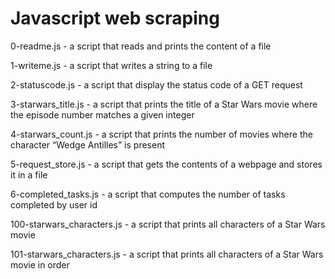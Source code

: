 # Javascript web scraping

0-readme.js - a script that reads and prints the content of a file

1-writeme.js - a script that writes a string to a file

2-statuscode.js - a script that display the status code of a GET request

3-starwars_title.js - a script that prints the title of a Star Wars movie where the episode number matches a given integer

4-starwars_count.js - a script that prints the number of movies where the character “Wedge Antilles” is present

5-request_store.js - a script that gets the contents of a webpage and stores it in a file

6-completed_tasks.js - a script that computes the number of tasks completed by user id

100-starwars_characters.js - a script that prints all characters of a Star Wars movie

101-starwars_characters.js - a script that prints all characters of a Star Wars movie in order

